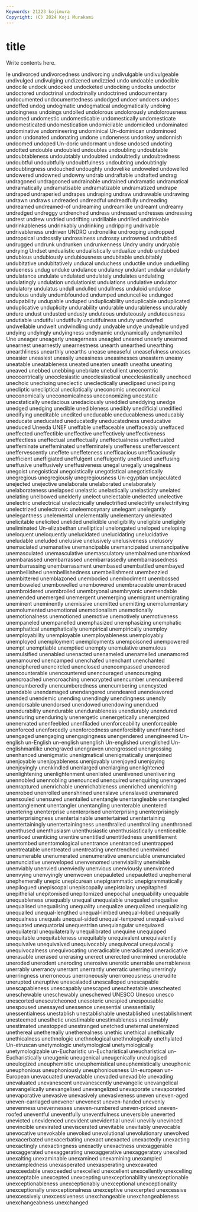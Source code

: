 ```yaml
---
Keywords: 21223 kojimura
Copyright: (C) 2024 Koji Murakami
---
```


# title

Write contents here.



le undivorced undivorcedness
undivorcing undivulgable undivulgeable undivulged undivulging undizened undizzied undo undoable undocible
undocile undock undocked undocketed undocking undocks undoctor undoctored undoctrinal undoctrinally
undoctrined undocumentary undocumented undocumentedness undodged undoer undoers undoes undoffed undog
undogmatic undogmatical undogmatically undoing undoingness undoings undolled undolorous undolorously undolorousness
undomed undomestic undomesticable undomestically undomesticate undomesticated undomestication undomicilable undomiciled undominated
undominative undomineering undominical Un-dominican undominoed undon undonated undonating undone undoneness
undonkey undonnish undoomed undoped Un-doric undormant undose undosed undoting undotted
undouble undoubled undoubles undoubling undoubtable undoubtableness undoubtably undoubted undoubtedly undoubtedness
undoubtful undoubtfully undoubtfulness undoubting undoubtingly undoubtingness undouched undoughty undovelike undoweled
undowelled undowered undowned undowny undrab undraftable undrafted undrag undragoned undragooned
undrainable undrained undramatic undramatical undramatically undramatisable undramatizable undramatized undrape undraped
undraperied undrapes undraping undraw undrawable undrawing undrawn undraws undreaded undreadful
undreadfully undreading undreamed undreamed-of undreaming undreamlike undreamt undreamy undredged undreggy
undrenched undress undressed undresses undressing undrest undrew undried undrifting undrillable
undrilled undrinkable undrinkableness undrinkably undrinking undripping undrivable undrivableness undriven UNDRO
undronelike undrooping undropped undropsical undrossily undrossiness undrossy undrowned undrubbed undrugged
undrunk undrunken undrunkenness Undry undry undryable undrying Undset undualistic undualistically
undualize undub undubbed undubious undubiously undubiousness undubitable undubitably undubitative undubitatively
unducal unduchess unductile undue unduelling undueness undug unduke undulance undulancy
undulant undular undularly undulatance undulate undulated undulately undulates undulating undulatingly
undulation undulationist undulations undulative undulator undulatory undulatus undull undulled undullness
unduloid undulose undulous unduly undumbfounded undumped unduncelike undunged undupability undupable
unduped unduplicability unduplicable unduplicated unduplicative unduplicity undurability undurable undurableness undurably
undure undust undusted undusty unduteous unduteously unduteousness undutiable undutiful undutifully
undutifulness unduty undwarfed undwellable undwelt undwindling undy undyable undye undyeable
undyed undying undyingly undyingness undynamic undynamically undynamited Une uneager uneagerly
uneagerness uneagled uneared unearly unearned unearnest unearnestly unearnestness unearth unearthed
unearthing unearthliness unearthly unearths unease uneaseful uneasefulness uneases uneasier uneasiest
uneasily uneasiness uneasinesses uneastern uneasy uneatable uneatableness uneated uneaten uneath
uneaths uneating uneaved unebbed unebbing unebriate unebullient uneccentric uneccentrically unecclesiastic
unecclesiastical unecclesiastically unechoed unechoic unechoing uneclectic uneclectically uneclipsed uneclipsing unecliptic
unecliptical unecliptically uneconomic uneconomical uneconomically uneconomicalness uneconomizing unecstatic unecstatically unedacious
unedaciously uneddied uneddying unedge unedged unedging unedible unedibleness unedibly unedificial
unedified unedifying uneditable unedited uneducable uneducableness uneducably uneducate uneducated uneducatedly
uneducatedness uneducative uneduced Uneeda UNEF uneffable uneffaceable uneffaceably uneffaced uneffected
uneffectible uneffective uneffectively uneffectiveness uneffectless uneffectual uneffectually uneffectualness uneffectuated uneffeminate
uneffeminated uneffeminately uneffeness uneffervescent uneffervescently uneffete uneffeteness unefficacious unefficaciously unefficient
uneffigiated uneffulgent uneffulgently uneffused uneffusing uneffusive uneffusively uneffusiveness unegal unegally
unegalness unegoist unegoistical unegoistically unegotistical unegotistically unegregious unegregiously unegregiousness Un-egyptian
unejaculated unejected unejective unelaborate unelaborated unelaborately unelaborateness unelapsed unelastic unelastically
unelasticity unelated unelating unelbowed unelderly unelect unelectable unelected unelective unelectric
unelectrical unelectrically unelectrified unelectrify unelectrifying unelectrized unelectronic uneleemosynary unelegant unelegantly
unelegantness unelemental unelementally unelementary unelevated unelicitable unelicited unelided unelidible uneligibility
uneligible uneligibly uneliminated Un-elizabethan unelliptical unelongated uneloped uneloping uneloquent uneloquently
unelucidated unelucidating unelucidative uneludable uneluded unelusive unelusively unelusiveness unelusory unemaciated
unemanative unemancipable unemancipated unemancipative unemasculated unemasculative unemasculatory unembalmed unembanked unembarassed
unembarrassed unembarrassedly unembarrassedness unembarrassing unembarrassment unembased unembattled unembayed unembellished unembellishedness
unembellishment unembezzled unembittered unemblazoned unembodied unembodiment unembossed unemboweled unembowelled unembowered
unembraceable unembraced unembroidered unembroiled unembryonal unembryonic unemendable unemended unemerged unemergent
unemerging unemigrant unemigrating uneminent uneminently unemissive unemitted unemitting unemolumentary unemolumented
unemotional unemotionalism unemotionally unemotionalness unemotioned unemotive unemotively unemotiveness unempaneled unempanelled
unemphasized unemphasizing unemphatic unemphatical unemphatically unempirical unempirically unemploy unemployability unemployable
unemployableness unemployably unemployed unemployment unemployments unempoisoned unempowered unempt unemptiable unemptied
unempty unemulative unemulous unemulsified unenabled unenacted unenameled unenamelled unenamored unenamoured
unencamped unenchafed unenchant unenchanted unenciphered unencircled unenclosed unencompassed unencored unencounterable
unencountered unencouraged unencouraging unencroached unencroaching unencrypted unencumber unencumbered unencumberedly unencumberedness
unencumbering unencysted unendable unendamaged unendangered unendeared unendeavored unended unendemic unending
unendingly unendingness unendly unendorsable unendorsed unendowed unendowing unendued unendurability unendurable
unendurableness unendurably unendured unenduring unenduringly unenergetic unenergetically unenergized unenervated unenfeebled
unenfiladed unenforceability unenforceable unenforced unenforcedly unenforcedness unenforcibility unenfranchised unengaged unengaging
unengagingness unengendered unengineered Un-english un-English un-english unenglish Un-englished unenglished Un-englishmanlike
unengraved unengraven unengrossed unengrossing unenhanced unenigmatic unenigmatical unenigmatically unenjoined unenjoyable
unenjoyableness unenjoyably unenjoyed unenjoying unenjoyingly unenkindled unenlarged unenlarging unenlightened unenlightening
unenlightenment unenlisted unenlivened unenlivening unennobled unennobling unenounced unenquired unenquiring unenraged
unenraptured unenrichable unenrichableness unenriched unenriching unenrobed unenrolled unenshrined unenslave unenslaved
unensnared unensouled unensured unentailed unentangle unentangleable unentangled unentanglement unentangler unentangling
unenterable unentered unentering unenterprise unenterprised unenterprising unenterprisingly unenterprisingness unentertainable unentertained
unentertaining unentertainingly unentertainingness unenthralled unenthralling unenthroned unenthused unenthusiasm unenthusiastic unenthusiastically
unenticeable unenticed unenticing unentire unentitled unentitledness unentitlement unentombed unentomological unentrance
unentranced unentrapped unentreatable unentreated unentreating unentrenched unentwined unenumerable unenumerated unenumerative
unenunciable unenunciated unenunciative unenveloped unenvenomed unenviability unenviable unenviably unenvied unenviedly
unenvious unenviously unenvironed unenvying unenvyingly unenwoven unepauleted unepauletted unephemeral unephemerally
unepic unepicurean unepigrammatic unepigrammatically unepilogued unepiscopal unepiscopally unepistolary unepitaphed unepithelial
unepitomised unepitomized unepochal unequability unequable unequableness unequably unequal unequalable unequaled
unequalise unequalised unequalising unequality unequalize unequalized unequalizing unequalled unequal-lengthed unequal-limbed
unequal-lobed unequally unequalness unequals unequal-sided unequal-tempered unequal-valved unequated unequatorial unequestrian
unequiangular unequiaxed unequilateral unequilaterally unequilibrated unequine unequipped unequitable unequitableness unequitably
unequivalent unequivalently unequivalve unequivalved unequivocably unequivocal unequivocally unequivocalness unequivocating uneradicable
uneradicated uneradicative unerasable unerased unerasing unerect unerected unermined unerodable uneroded
unerodent uneroding unerosive unerotic unerrable unerrableness unerrably unerrancy unerrant unerrantly
unerratic unerring unerringly unerringness unerroneous unerroneously unerroneousness unerudite unerupted uneruptive
unescaladed unescalloped unescapable unescapableness unescapably unescaped unescheatable unescheated uneschewable uneschewably
uneschewed UNESCO Unesco unesco unescorted unescutcheoned unesoteric unespied unespousable unespoused
unessayed unessence unessential unessentially unessentialness unestablish unestablishable unestablished unestablishment unesteemed
unesthetic unestimable unestimableness unestimably unestimated unestopped unestranged unetched uneternal uneternized
unethereal unethereally unetherealness unethic unethical unethically unethicalness unethnologic unethnological unethnologically
unethylated Un-etruscan unetymologic unetymological unetymologically unetymologizable un-Eucharistic un-Eucharistical uneucharistical un-Eucharistically
uneugenic uneugenical uneugenically uneulogised uneulogized uneuphemistic uneuphemistical uneuphemistically uneuphonic uneuphonious
uneuphoniously uneuphoniousness Un-european un-European unevacuated unevadable unevaded unevadible unevading unevaluated
unevanescent unevanescently unevangelic unevangelical unevangelically unevangelised unevangelized unevaporate unevaporated unevaporative
unevasive unevasively unevasiveness uneven uneven-aged uneven-carriaged unevener unevenest uneven-handed unevenly
unevenness unevennesses uneven-numbered uneven-priced uneven-roofed uneventful uneventfully uneventfulness uneversible uneverted
unevicted unevidenced unevident unevidential unevil unevilly unevinced unevincible unevirated uneviscerated
unevitable unevitably unevocable unevocative unevokable unevoked unevolutional unevolutionary unevolved unexacerbated
unexacerbating unexact unexacted unexactedly unexacting unexactingly unexactingness unexactly unexactness unexaggerable
unexaggerated unexaggerating unexaggerative unexaggeratory unexalted unexalting unexaminable unexamined unexamining unexampled
unexampledness unexasperated unexasperating unexcavated unexceedable unexceeded unexcelled unexcellent unexcellently unexcelling
unexceptable unexcepted unexcepting unexceptionability unexceptionable unexceptionableness unexceptionably unexceptional unexceptionality unexceptionally
unexceptionalness unexceptive unexcerpted unexcessive unexcessively unexcessiveness unexchangeable unexchangeableness unexchangeabness unexchanged
